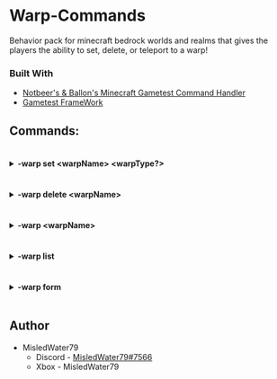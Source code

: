 # Warp-Commands
Behavior pack for minecraft bedrock worlds and realms that gives the players the ability to set, delete, or teleport to a warp!

### Built With

* [Notbeer's & Ballon's Minecraft Gametest Command Handler](https://github.com/notbeer/Minecraft-Gametest-Command-Handler)
* [Gametest FrameWork](https://docs.microsoft.com/en-us/minecraft/creator/scriptapi/mojang-minecraft/mojang-minecraft)

## Commands:

<details>
  <summary><h4 style="display: inline-block">-warp set &#60warpName&#62 &#60warpType?&#62</h4></summary>
  <p>Sets a warp down where you are standing. There is a optional "warpType" which can be set as "global" and shows the warp to all players (requires the "staff" tag).</p>
</details>
<details>
  <summary><h4 style="display: inline-block">-warp delete &#60warpName&#62</h4></summary>
  <p>Deletes a warp that you input. Requires the "staff" tag to delete global warps.</p>
</details>
<details>
  <summary><h4 style="display: inline-block">-warp &#60warpName&#62</h4></summary>
  <p>Teleports you to a warp that you input.</p>
</details>
<details>
  <summary><h4 style="display: inline-block">-warp list</h4></summary>
  <p>Lists all global warps and your private warps.</p>
</details>
<details>
  <summary><h4 style="display: inline-block">-warp form</h4></summary>
  <p>Opens a form on a player for easy access for controller players. Once you run the command you need to exit chat and move around. Can sometimes not work and can require you to run the command again.</p>
</details>

## Author

- MisledWater79
  - Discord - [MisledWater79#7566](https://discordapp.com/users/581284992013959183/)
  - Xbox - MisledWater79
